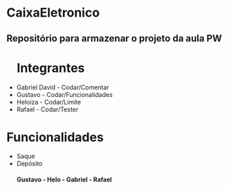 # CaixaEletronico
## Repositório para armazenar o projeto da aula PW
<ul>
  <h1>Integrantes</h1>
  <li>Gabriel David - Codar/Comentar</li>
  <li>Gustavo - Codar/Funcionalidades</li>
  <li>Heloiza - Codar/Limite</li>
  <li>Rafael - Codar/Tester</li>
</ul>


# Funcionalidades
<ul>
  <li>Saque</li>
  <li>Depósito</li>
  
  
#### Gustavo - Helo - Gabriel - Rafael
</ul>
